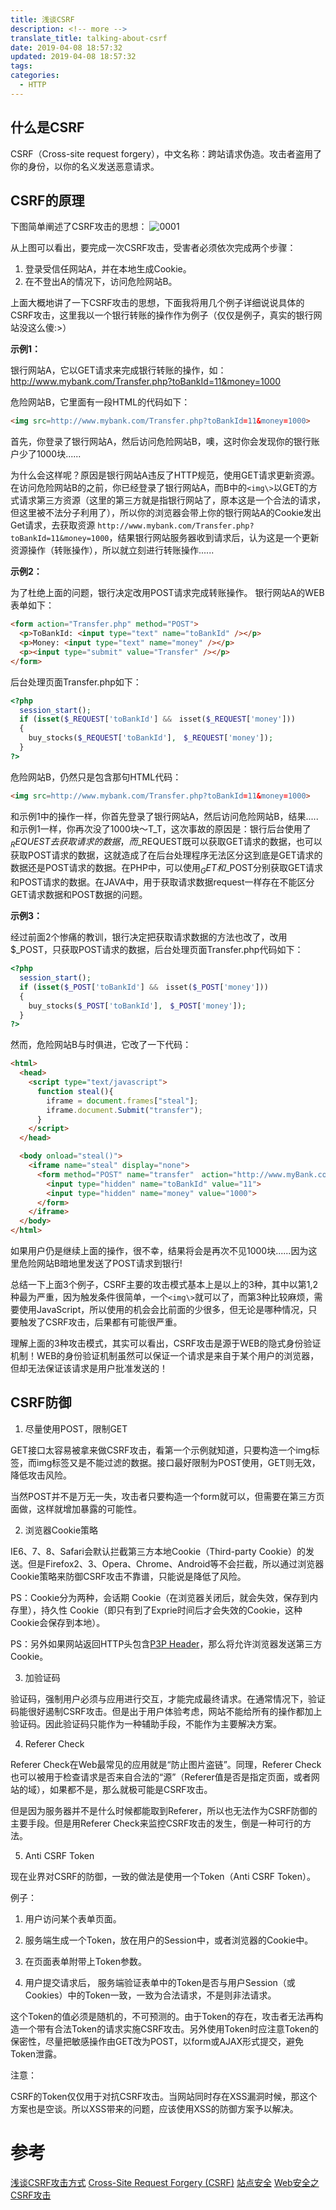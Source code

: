```yaml
---
title: 浅谈CSRF
description: <!-- more -->
translate_title: talking-about-csrf
date: 2019-04-08 18:57:32
updated: 2019-04-08 18:57:32
tags:
categories:
  - HTTP
---
```

## 什么是CSRF
CSRF（Cross-site request forgery），中文名称：跨站请求伪造。攻击者盗用了你的身份，以你的名义发送恶意请求。

## CSRF的原理

下图简单阐述了CSRF攻击的思想：
![0001](/images/http/0001.jpg)

从上图可以看出，要完成一次CSRF攻击，受害者必须依次完成两个步骤：
1. 登录受信任网站A，并在本地生成Cookie。
2. 在不登出A的情况下，访问危险网站B。

上面大概地讲了一下CSRF攻击的思想，下面我将用几个例子详细说说具体的CSRF攻击，这里我以一个银行转账的操作作为例子（仅仅是例子，真实的银行网站没这么傻:>）

**示例1：**

银行网站A，它以GET请求来完成银行转账的操作，如：http://www.mybank.com/Transfer.php?toBankId=11&money=1000

危险网站B，它里面有一段HTML的代码如下：
``` html
<img src=http://www.mybank.com/Transfer.php?toBankId=11&money=1000>
```
首先，你登录了银行网站A，然后访问危险网站B，噢，这时你会发现你的银行账户少了1000块......

为什么会这样呢？原因是银行网站A违反了HTTP规范，使用GET请求更新资源。在访问危险网站B的之前，你已经登录了银行网站A，而B中的`<img\>`以GET的方式请求第三方资源（这里的第三方就是指银行网站了，原本这是一个合法的请求，但这里被不法分子利用了），所以你的浏览器会带上你的银行网站A的Cookie发出Get请求，去获取资源 `http://www.mybank.com/Transfer.php?toBankId=11&money=1000`，结果银行网站服务器收到请求后，认为这是一个更新资源操作（转账操作），所以就立刻进行转账操作......

**示例2：**

为了杜绝上面的问题，银行决定改用POST请求完成转账操作。
银行网站A的WEB表单如下：
``` html
<form action="Transfer.php" method="POST">
  <p>ToBankId: <input type="text" name="toBankId" /></p>
  <p>Money: <input type="text" name="money" /></p>
  <p><input type="submit" value="Transfer" /></p>
</form>
```
后台处理页面Transfer.php如下：

``` php
<?php
  session_start();
  if (isset($_REQUEST['toBankId'] &&　isset($_REQUEST['money']))
  {
    buy_stocks($_REQUEST['toBankId'],　$_REQUEST['money']);
  }
?>
```
危险网站B，仍然只是包含那句HTML代码：
``` html
<img src=http://www.mybank.com/Transfer.php?toBankId=11&money=1000>
```
和示例1中的操作一样，你首先登录了银行网站A，然后访问危险网站B，结果.....和示例1一样，你再次没了1000块～T_T，这次事故的原因是：银行后台使用了$_REQUEST去获取请求的数据，而$_REQUEST既可以获取GET请求的数据，也可以获取POST请求的数据，这就造成了在后台处理程序无法区分这到底是GET请求的数据还是POST请求的数据。在PHP中，可以使用$_GET和$_POST分别获取GET请求和POST请求的数据。在JAVA中，用于获取请求数据request一样存在不能区分GET请求数据和POST数据的问题。

**示例3：**

经过前面2个惨痛的教训，银行决定把获取请求数据的方法也改了，改用$_POST，只获取POST请求的数据，后台处理页面Transfer.php代码如下：

``` php
<?php
  session_start();
  if (isset($_POST['toBankId'] &&　isset($_POST['money']))
  {
    buy_stocks($_POST['toBankId'],　$_POST['money']);
  }
?>
```
然而，危险网站B与时俱进，它改了一下代码：

``` html
<html>
  <head>
    <script type="text/javascript">
      function steal(){
        iframe = document.frames["steal"];
        iframe.document.Submit("transfer");
      }
    </script>
  </head>

  <body onload="steal()">
    <iframe name="steal" display="none">
      <form method="POST" name="transfer"　action="http://www.myBank.com/Transfer.php">
        <input type="hidden" name="toBankId" value="11">
        <input type="hidden" name="money" value="1000">
      </form>
    </iframe>
  </body>
</html>
```
如果用户仍是继续上面的操作，很不幸，结果将会是再次不见1000块......因为这里危险网站B暗地里发送了POST请求到银行!

总结一下上面3个例子，CSRF主要的攻击模式基本上是以上的3种，其中以第1,2种最为严重，因为触发条件很简单，一个`<img\>`就可以了，而第3种比较麻烦，需要使用JavaScript，所以使用的机会会比前面的少很多，但无论是哪种情况，只要触发了CSRF攻击，后果都有可能很严重。

理解上面的3种攻击模式，其实可以看出，CSRF攻击是源于WEB的隐式身份验证机制！WEB的身份验证机制虽然可以保证一个请求是来自于某个用户的浏览器，但却无法保证该请求是用户批准发送的！

## CSRF防御
1. 尽量使用POST，限制GET

GET接口太容易被拿来做CSRF攻击，看第一个示例就知道，只要构造一个img标签，而img标签又是不能过滤的数据。接口最好限制为POST使用，GET则无效，降低攻击风险。

当然POST并不是万无一失，攻击者只要构造一个form就可以，但需要在第三方页面做，这样就增加暴露的可能性。

2. 浏览器Cookie策略

IE6、7、8、Safari会默认拦截第三方本地Cookie（Third-party Cookie）的发送。但是Firefox2、3、Opera、Chrome、Android等不会拦截，所以通过浏览器Cookie策略来防御CSRF攻击不靠谱，只能说是降低了风险。

PS：Cookie分为两种，会话期 Cookie（在浏览器关闭后，就会失效，保存到内存里），持久性 Cookie（即只有到了Exprie时间后才会失效的Cookie，这种Cookie会保存到本地）。

PS：另外如果网站返回HTTP头包含[P3P Header](https://developer.mozilla.org/en-US/docs/Mozilla/Cookies_Preferences)，那么将允许浏览器发送第三方Cookie。

3. 加验证码

验证码，强制用户必须与应用进行交互，才能完成最终请求。在通常情况下，验证码能很好遏制CSRF攻击。但是出于用户体验考虑，网站不能给所有的操作都加上验证码。因此验证码只能作为一种辅助手段，不能作为主要解决方案。

4. Referer Check

Referer Check在Web最常见的应用就是“防止图片盗链”。同理，Referer Check也可以被用于检查请求是否来自合法的“源”（Referer值是否是指定页面，或者网站的域），如果都不是，那么就极可能是CSRF攻击。

但是因为服务器并不是什么时候都能取到Referer，所以也无法作为CSRF防御的主要手段。但是用Referer Check来监控CSRF攻击的发生，倒是一种可行的方法。

5. Anti CSRF Token

现在业界对CSRF的防御，一致的做法是使用一个Token（Anti CSRF Token）。

例子：

1. 用户访问某个表单页面。

2. 服务端生成一个Token，放在用户的Session中，或者浏览器的Cookie中。

3. 在页面表单附带上Token参数。

4. 用户提交请求后， 服务端验证表单中的Token是否与用户Session（或Cookies）中的Token一致，一致为合法请求，不是则非法请求。

这个Token的值必须是随机的，不可预测的。由于Token的存在，攻击者无法再构造一个带有合法Token的请求实施CSRF攻击。另外使用Token时应注意Token的保密性，尽量把敏感操作由GET改为POST，以form或AJAX形式提交，避免Token泄露。

注意：

CSRF的Token仅仅用于对抗CSRF攻击。当网站同时存在XSS漏洞时候，那这个方案也是空谈。所以XSS带来的问题，应该使用XSS的防御方案予以解决。

# 参考
[浅谈CSRF攻击方式](http://www.cnblogs.com/hyddd/archive/2009/04/09/1432744.html)
[Cross-Site Request Forgery (CSRF)](https://www.owasp.org/index.php/Cross-Site_Request_Forgery_%28CSRF%29)
[站点安全](https://developer.mozilla.org/zh-CN/docs/Learn/Server-side/First_steps/Website_security)
[Web安全之CSRF攻击](https://www.cnblogs.com/lovesong/p/5233195.html)